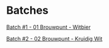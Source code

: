 # Batches

[Batch #1 - 01 Brouwpunt - Witbier](batch_1/README.md)

[Batch #2 - 02 Brouwpunt - Kruidig Wit](batch_2/README.md)
